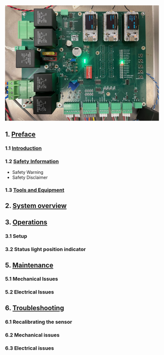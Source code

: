 ![RAR](assets/Board1.jpg)

## 1. [Preface](rar_preface.md)
### 1.1 [Introduction](rar_preface.md#introduction)
### 1.2 [Safety Information](rar_preface.md#safety_information)
* Safety Warning
* Safety Disclaimer
### 1.3 [Tools and Equipment](rar_preface.md#tools_and_equipment)

## 2. [System overview](rar_overview.md)

## 3. [Operations](rar_operations.md)

### 3.1 Setup

### 3.2 Status light position indicator

## 5. [Maintenance](rar_maintenance.md)
### 5.1 Mechanical Issues
### 5.2 Electrical Issues

## 6. [Troubleshooting](rar_troubleshooting.md)
### 6.1 Recalibrating the sensor
### 6.2 Mechanical issues
### 6.3 Electrical issues

